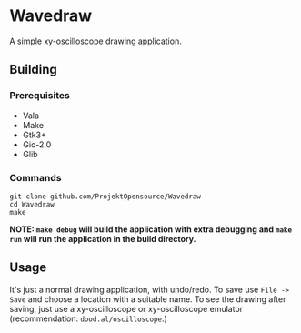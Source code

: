 # Wavedraw
A simple xy-oscilloscope drawing application.

## Building
  ### Prerequisites
   - Vala
   - Make
   - Gtk3+
   - Gio-2.0
   - Glib
  
  ### Commands
    git clone github.com/ProjektOpensource/Wavedraw
    cd Wavedraw
    make
   **NOTE: `make debug` will build the application with extra debugging and `make run` will run the application in the build directory.**
   
## Usage
It's just a normal drawing application, with undo/redo.
To save use `File -> Save` and choose a location with a suitable name.
To see the drawing after saving, just use a xy-oscilloscope or xy-oscilloscope emulator (recommendation: `dood.al/oscilloscope`.)
